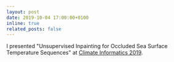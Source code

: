 ```yaml
---
layout: post
date: 2019-10-04 17:00:00+0100
inline: true
related_posts: false
---
```


I presented "Unsupervised Inpainting for Occluded Sea Surface Temperature Sequences" at [Climate Informatics 2019](https://sites.google.com/view/climateinformatics2019).